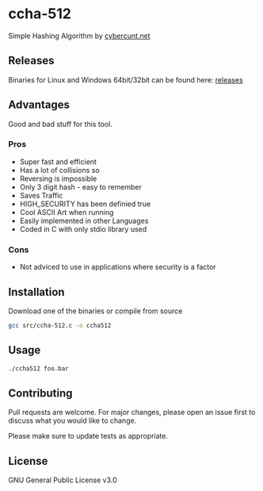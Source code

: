 # ccha-512

Simple Hashing Algorithm by [cybercunt.net](https://cybercunt.net)

## Releases
Binaries for Linux and Windows 64bit/32bit can be found here:
[releases](https://github.com/cybercunt-net/ccha512/releases)

## Advantages
Good and bad stuff for this tool.
### Pros
* Super fast and efficient
* Has a lot of collisions so
* Reversing is impossible
* Only 3 digit hash - easy to remember
* Saves Traffic
* HIGH_SECURITY has been definied true
* Cool ASCII Art when running
* Easily implemented in other Languages
* Coded in C with only stdio library used

### Cons
* Not adviced to use in applications where security is a factor

## Installation

Download one of the binaries or compile from source

```bash
gcc src/ccha-512.c -o ccha512
```

## Usage

```bash
./ccha512 foo.bar
```

## Contributing
Pull requests are welcome. For major changes, please open an issue first to discuss what you would like to change.

Please make sure to update tests as appropriate.

## License
GNU General Public License v3.0
